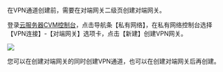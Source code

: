 在VPN通道创建前，需要在对端网关二级页创建对端网关。

登录[云服务器CVM控制台](http://console.tce.fsphere.cn/)，点击导航条【私有网络】，在私有网络控制台选择【VPN连接】-【对端网关】选项卡，点击【新建】创建VPN网关。

 ![](http://imgcache.tce.fsphere.cn/image/mccdn.qcloud.com/img567fa2345a9bb.png)
 
您可以在创建对端网关的同时创建VPN通道，也可以在创建对端网关后再创建。